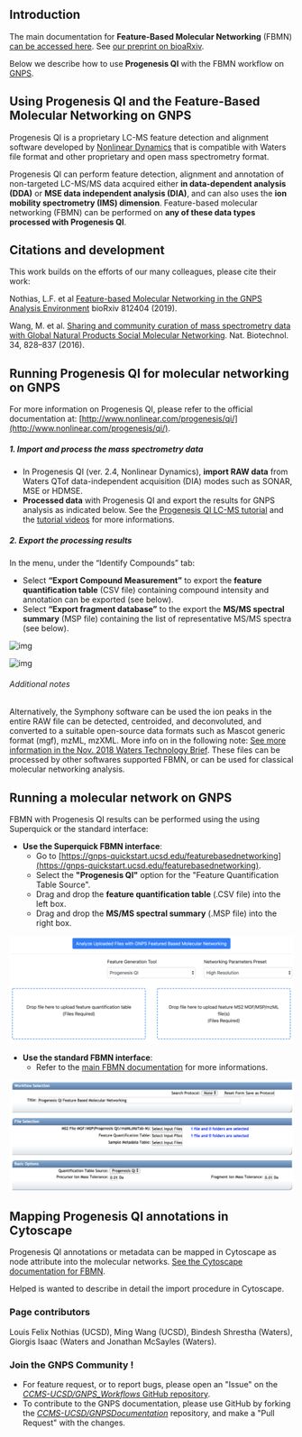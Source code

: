 ## Introduction

The main documentation for **Feature-Based Molecular Networking** (FBMN) [can be accessed here](featurebasedmolecularnetworking.md). See [our preprint on bioaRxiv](https://www.biorxiv.org/content/10.1101/812404v1).

Below we describe how to use **Progenesis QI** with the FBMN workflow on [GNPS](http://gnps.ucsd.edu).

## Using Progenesis QI and the Feature-Based Molecular Networking on GNPS

Progenesis QI is a proprietary LC-MS feature detection and alignment software developed by [Nonlinear Dynamics](http://www.nonlinear.com/progenesis/qi/) that is compatible with Waters file format and other proprietary and open mass spectrometry format.

Progenesis QI can perform feature detection, alignment and annotation of non-targeted LC-MS/MS data acquired either **in data-dependent analysis (DDA)** or **MSE data independent analysis (DIA)**, and can also uses the **ion mobility spectrometry (IMS) dimension**. Feature-based molecular networking (FBMN) can be performed on **any of these data types processed with Progenesis QI**.


## Citations and development

This work builds on the efforts of our many colleagues, please cite their work: 

Nothias, L.F. et al [Feature-based Molecular Networking in the GNPS Analysis Environment](https://www.biorxiv.org/content/10.1101/812404v1) bioRxiv 812404 (2019).

Wang, M. et al. [Sharing and community curation of mass spectrometry data with Global Natural Products Social Molecular Networking](https://doi.org/10.1038/nbt.3597). Nat. Biotechnol. 34, 828–837 (2016).


## Running Progenesis QI for molecular networking on GNPS

For more information on Progenesis QI, please refer to the official documentation at: [http://www.nonlinear.com/progenesis/qi/](http://www.nonlinear.com/progenesis/qi/).

##### 1. Import and process the mass spectrometry data
- In Progenesis QI (ver. 2.4, Nonlinear Dynamics), **import RAW data** from Waters QTof data-independent acquisition (DIA) modes such as SONAR, MSE or HDMSE. 
- **Processed data** with Progenesis QI and export the results for GNPS analysis as indicated below. See the [Progenesis QI LC-MS tutorial](http://www.nonlinear.com/products/progenesis/lc-ms/tutorial/) and the [tutorial videos](https://www.youtube.com/watch?v=hurottpvEO8&list=PLKkdMSX1HQ-UD8WVe9T9pcEWMzyw20FUi) for more informations.

##### 2. Export the processing results

In the menu, under the “Identify Compounds” tab:

- Select **“Export Compound Measurement”** to export the **feature quantification table** (CSV file) containing compound intensity and annotation can be exported (see below).
- Select **“Export fragment database”** to the export the **MS/MS spectral summary** (MSP file) containing the list of representative MS/MS spectra (see below).

![img](img/featurebasedmolecularnetworking/progenesis_3.png)

![img](img/featurebasedmolecularnetworking/progenesis_4.png)


###### Additional notes
Alternatively, the Symphony software can be used the ion peaks in the entire RAW file can be detected, centroided, and deconvoluted, and converted to a suitable open-source data formats such as Mascot generic format (mgf), mzML, mzXML. More info on in the following note: [See more information in the Nov. 2018 Waters Technology Brief](https://www.waters.com/webassets/cms/library/docs/720006415en.pdf). These files can be processed by other softwares supported FBMN, or can be used for classical molecular networking analysis. 


## Running a molecular network on GNPS

FBMN with Progenesis QI results can be performed using the using Superquick or the standard interface:

- **Use the Superquick FBMN interface**: 
	- Go to [https://gnps-quickstart.ucsd.edu/featurebasednetworking](https://gnps-quickstart.ucsd.edu/featurebasednetworking).
	- Select the **"Progenesis QI"** option for the "Feature Quantification Table Source".
	- Drag and drop the **feature quantification table** (.CSV file) into the left box.
	- Drag and drop the **MS/MS spectral summary** (.MSP file) into the right box.
	  

![img](img/featurebasedmolecularnetworking/quickstart_progenesis_5.png)

- **Use the standard FBMN interface**:
	-	Refer to the [main FBMN documentation](featurebasedmolecularnetworking.md) for more informations.

![img](img/featurebasedmolecularnetworking/standard_progenesis_6.png)

## Mapping Progenesis QI annotations in Cytoscape
Progenesis QI annotations or metadata can be mapped in Cytoscape as node attribute into the molecular networks. [See the Cytoscape documentation for FBMN](featurebasedmolecularnetworking-cytoscape.md). 

Helped is wanted to describe in detail the import procedure in Cytoscape.


### Page contributors
Louis Felix Nothias (UCSD), Ming Wang (UCSD), Bindesh Shrestha (Waters), Giorgis Isaac (Waters and Jonathan McSayles (Waters).

### Join the GNPS Community !

- For feature request, or to report bugs, please open an "Issue" on the [*CCMS-UCSD/GNPS_Workflows* GitHub repository](https://github.com/CCMS-UCSD/GNPS_Workflows).
- To contribute to the GNPS documentation, please use GitHub by forking the [*CCMS-UCSD/GNPSDocumentation*](https://github.com/CCMS-UCSD/GNPSDocumentation) repository, and make a "Pull Request" with the changes.
